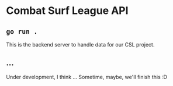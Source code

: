 # Combat Surf League API

## `go run .`
This is the backend server to handle data for our CSL project.

## ...
Under development, I think ...
Sometime, maybe, we'll finish this :D
